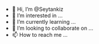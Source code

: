 - 👋 Hi, I’m @Seytankiz
- 👀 I’m interested in ...
- 🌱 I’m currently learning ...
- 💞️ I’m looking to collaborate on ...
- 📫 How to reach me ...

<!---
Seytankiz/Seytankiz is a ✨ special ✨ repository because its `README.md` (this file) appears on your GitHub profile.
You can click the Preview link to take a look at your changes.
--->
